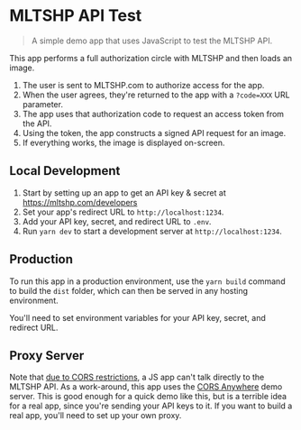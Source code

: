 # MLTSHP API Test

> A simple demo app that uses JavaScript to test the MLTSHP API.

This app performs a full authorization circle with MLTSHP and then loads an image.

1. The user is sent to MLTSHP.com to authorize access for the app.
1. When the user agrees, they're returned to the app with a `?code=XXX` URL parameter.
1. The app uses that authorization code to request an access token from the API.
1. Using the token, the app constructs a signed API request for an image.
1. If everything works, the image is displayed on-screen.

## Local Development

1. Start by setting up an app to get an API key & secret at https://mltshp.com/developers
1. Set your app's redirect URL to `http://localhost:1234`.
1. Add your API key, secret, and redirect URL to `.env`.
1. Run `yarn dev` to start a development server at `http://localhost:1234`.

## Production

To run this app in a production environment, use the `yarn build` command to
build the `dist` folder, which can then be served in any hosting environment.

You'll need to set environment variables for your API key, secret, and redirect URL.

## Proxy Server

Note that [due to CORS restrictions][1], a JS app can't talk directly to the
MLTSHP API. As a work-around, this app uses the [CORS Anywhere][2] demo server.
This is good enough for a quick demo like this, but is a terrible idea for a
real app, since you're sending your API keys to it. If you want to build a real
app, you'll need to set up your own proxy.

[1]: https://stackoverflow.com/a/43268098
[2]: https://github.com/Rob--W/cors-anywhere/
